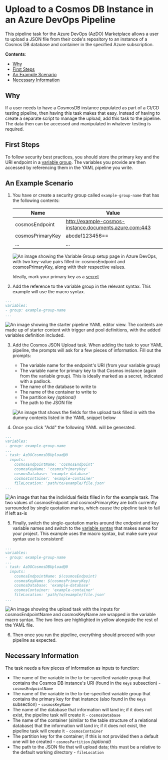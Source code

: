 # Upload to a Cosmos DB Instance in an Azure DevOps Pipeline

This pipeline task for the Azure DevOps (AzDO) Marketplace allows a user to upload a JSON file from
their code's repository to an instance of a Cosmos DB database and container in the specified Azure subscription.

**Contents**:

* [Why](#Why)
* [First Steps](#first-steps)
* [An Example Scenario](#an-example-scenario)
* [Necessary Information](#necessary-information)

## Why

If a user needs to have a CosmosDB instance populated as part of a CI/CD testing pipeline, then having
this task makes that easy. Instead of having to create a separate script to manage the upload, add
this task to the pipeline. The data then can be accessed and manipulated in whatever testing is
required.

## First Steps

To follow security best practices, you should store the primary key and the URI endpoint in a [variable
group](https://docs.microsoft.com/en-us/azure/devops/pipelines/library/variable-groups?view=azure-devops&tabs=yaml).
The variables you provide are then accessed by referencing them in the YAML pipeline you write.

## An Example Scenario

1. You have or create a security group called `example-group-name` that has the following contents:

    | Name | Value |
    | --- | --- |
    | cosmosEndpoint | http://example-cosmos-instance.documents.azure.com:443 |
    | cosmosPrimaryKey | abcdef123456== |
    | ... | ... |

    ![An image showing the Variable Group setup page in Azure DevOps, with two key-value pairs filled
    in: cosmosEndpoint and cosmosPrimaryKey, along with their respective values.](./docs-images/variable-group-setup.png)

    Ideally, mark your primary key as a [secret](https://docs.microsoft.com/en-us/azure/devops/pipelines/process/variables?view=azure-devops&tabs=yaml%2Cbatch#secret-variables)

2. Add the reference to the variable group in the relevant syntax. This example will use the macro
syntax.

```yaml
...
variables:
- group: example-group-name
...
```

![An image showing the starter pipeline YAML editor view. The contents are made up of starter content
with trigger and pool definitions, with the added variables definition included.](./docs-images/add-vg-pipeline.png)

3. Add the Cosmos JSON Upload task. When adding the task to your YAML pipeline, the prompts will ask for a few pieces of information. Fill out the prompts:

    * The variable name for the endpoint's URI (from your variable group)
    * The variable name for primary key to that Cosmos instance (again from the variable group). This
    is ideally marked as a secret, indicated with a padlock.
    * The name of the database to write to
    * The name of the container to write to
    * The partition key _(optional)_
    * The path to the JSON file

    ![An image that shows the fields for the upload task filled in with the dummy contents listed in
    the YAML snippet below](./docs-images/add-cosmos-upload-task.png)

4. Once you click "Add" the following YAML will be generated.

```yaml
...
variables:
- group: example-group-name
...
- task: AzDOCosmosDBUpload@0
  inputs:
    cosmosEndpointName: 'cosmosEndpoint'
    cosmosKeyName: 'cosmosPrimaryKey'
    cosmosDatabase: 'example-database'
    cosmosContainer: 'example-container'
    fileLocation: 'path/to/example/file.json'
...
```

![An image that has the individual fields filled in for the example task. The two values of
`cosmosEndpoint` and `cosmosPrimaryKey` are both currently surrounded by single quotation marks,
which cause the pipeline task to fail if left as-is](./docs-images/pipeline-task-before.png)

5. Finally, switch the single-quotation marks around the endpoint and key variable names and switch to
the [variable syntax](https://docs.microsoft.com/en-us/azure/devops/pipelines/process/variables?view=azure-devops&tabs=yaml%2Cbatch)
that makes sense for your project. This example uses the macro syntax, but make sure your syntax use is consistent!

```yaml
...
variables:
- group: example-group-name
...
- task: AzDOCosmosDBUpload@0
  inputs:
    cosmosEndpointName: $(cosmosEndpoint)
    cosmosKeyName: $(cosmosPrimaryKey)
    cosmosDatabase: 'example-database'
    cosmosContainer: 'example-container'
    fileLocation: 'path/to/example/file.json'
...
```
![An image showing the upload task with the inputs for `cosmosEndpointName` and `cosmosKeyName` are
wrapped in the variable macro syntax. The two lines are highlighted in yellow alongside the rest of the YAML file.](./docs-images/pipeline-task-after.png)

6. Then once you run the pipeline, everything should proceed with your pipeline as expected.

## Necessary Information

The task needs a few pieces of information as inputs to function:

* The name of the variable in the to-be-specified variable group that contains the Cosmos DB instance's
URI (found in the `Keys` subsection) - `cosmosEndpointName`
* The name of the variable in the to-be-specified variable group that contains the primary key for
that instance (also found in the `Keys` subsection) - `cosmosKeyName`
* The name of the database that information will land in; if it does not exist, the pipeline task
will create it - `cosmosDatabase`
* The name of the container (similar to the table structure of a relational database) that the information
will land in; if it does not exist, the pipeline task will create it - `cosmosContainer`
* The partition key for the container; if this is not provided then a default one will be created -
`cosmosPartition` _(optional)_
* The path to the JSON file that will upload data; this must be a relative to the default working directory - `fileLocation`
